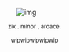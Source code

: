 ⠀⠀⠀⠀⠀⠀⠀⠀⠀⠀⠀⠀⠀⠀⠀⠀⠀⠀⠀⠀⠀![img](https://i.imgur.com/deuKyjM.png) 
<p align="center" <p/> <sub> zix . minor , aroace.
<p align="center" <p/> <sub> wipwipwipwipwip
